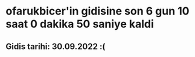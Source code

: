 # ofarukbicer'in gidisine son 6 gun 10 saat 0 dakika 50 saniye kaldi

## Gidis tarihi: 30.09.2022 :(